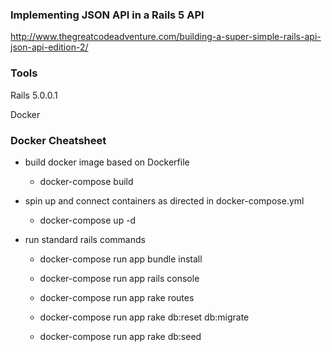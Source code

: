 ### Implementing JSON API in a Rails 5 API

http://www.thegreatcodeadventure.com/building-a-super-simple-rails-api-json-api-edition-2/

### Tools

Rails 5.0.0.1

Docker

### Docker Cheatsheet

- build docker image based on Dockerfile

  - docker-compose build

- spin up and connect containers as directed in docker-compose.yml

  - docker-compose up -d

- run standard rails commands

  - docker-compose run app bundle install

  - docker-compose run app rails console

  - docker-compose run app rake routes

  - docker-compose run app rake db:reset db:migrate

  - docker-compose run app rake db:seed
